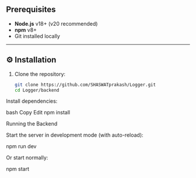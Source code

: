 ##  Prerequisites
- **Node.js** v18+ (v20 recommended)
- **npm** v8+  
- Git installed locally

---

## ⚙ Installation

1. Clone the repository:
   ```bash
   git clone https://github.com/SHASWATprakash/Logger.git
   cd Logger/backend
Install dependencies:

bash
Copy
Edit
npm install

Running the Backend 

Start the server in development mode (with auto-reload):

npm run dev


Or start normally:

npm start

